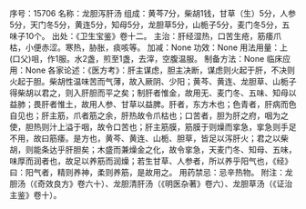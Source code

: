 序号：15706
名称：龙胆泻肝汤
组成：黄芩7分，柴胡1钱，甘草（生）5分，人参5分，天门冬5分，黄连5分，知母5分，龙胆草5分，山栀子5分，麦门冬5分，五味子10个。
出处：《卫生宝鉴》卷十二。
主治：肝经湿热，口苦生疮，筋痿爪枯，小便赤涩。寒热，胁胀，痰咳等。
加减：None
功效：None
用法用量：上(口父)咀，作1服。水2盏，煎至1盏，去滓，空腹温服。
制备方法：None
临床应用：None
各家论述：《医方考》：肝主谋虑，胆主决断，谋虑则火起于肝，不决则火起于胆。柴胡性温味苦而气薄，故入厥阴、少阳；黄芩、黄连、龙胆草、山栀子得柴胡以君之，则入肝胆而平之矣；制肝者惟金，故用无、麦门冬、五味、知母以益肺；畏肝者惟土，故用人参、甘草以益脾。肝者，东方木也；色青者，肝病而色自见也；肝主筋，爪者筋之余，肝热故令爪枯也；口苦者，胆为肝之府，咽为之使，胆热则汁上溢于咽，故令口苦也；肝主筋膜，筋膜于则燥而挛急，挛急则手足不用，故曰筋痿。是方也，黄芩、黄连、山栀、胆草，皆足以泻肝火；君之以柴胡，则能条达乎肝胆矣；木盛而兼燥金之化，故令挛急，天麦门冬、知母、五味，味厚而润者也，故足以养筋而润燥；若生甘草、人参者，所以养乎阳气也，《经》曰：阳气者，精则养神，柔则养筋，是故用之。
用药禁忌：忌辛热物。
附注：龙胆汤（《奇效良方》卷六十）、龙胆清肝汤（《明医杂著》卷六）、龙胆草汤（《证治主鉴》卷十）。
